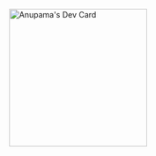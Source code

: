 <a href="https://app.daily.dev/anupamavm"><img src="https://api.daily.dev/devcards/93d44e6bcd524113a71038ce2b73e3a9.png?r=icw" width="250" alt="Anupama's Dev Card"/></a>
